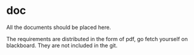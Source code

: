 # doc
All the documents should be placed here. 

The requirements are distributed in the form of pdf, go fetch yourself on blackboard. They are not included in the git.